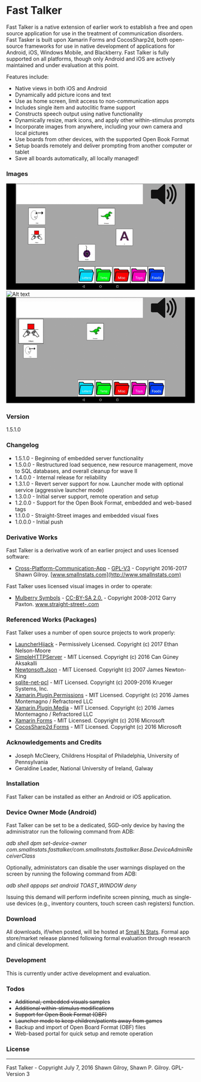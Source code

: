# Fast Talker
Fast Talker is a native extension of earlier work to establish a free and open source application for use in the treatment of communication disorders.  Fast Tasker is built upon Xamarin Forms and CocosSharp2d, both open-source frameworks for use in native development of applications for Android, iOS, Windows Mobile, and Blackberry.  Fast Talker is fully supported on all platforms, though only Android and iOS are actively maintained and under evaluation at this point.

Features include:
  - Native views in both iOS and Android
  - Dynamically add picture icons and text
  - Use as home screen, limit access to non-communication apps
  - Includes single item and autoclitic frame support
  - Constructs speech output using native functionality
  - Dynamically resize, mark icons, and apply other within-stimulus prompts
  - Incorporate images from anywhere, including your own camera and local pictures
  - Use boards from other devices, with the supported Open Book Format
  - Setup boards remotely and deliver prompting from another computer or tablet
  - Save all boards automatically, all locally managed!

### Images
![Alt text](FT-Drag.gif?raw=true "Drag Icons")
![Alt text](FT-Modify.gif?raw=true "Modify Icons")
![Alt text](FT-Folders.gif?raw=true "Open Folders")

### Version
1.5.1.0

### Changelog
 * 1.5.1.0 - Beginning of embedded server functionality
 * 1.5.0.0 - Restructured load sequence, new resource management, move to SQL databases, and overall cleanup for wave II
 * 1.4.0.0 - Internal release for reliability
 * 1.3.1.0 - Revert server support for now. Launcher mode with optional service (aggressive launcher mode)
 * 1.3.0.0 - Initial server support, remote operation and setup
 * 1.2.0.0 - Support for the Open Book Format, embedded and web-based tags
 * 1.1.0.0 - Straight-Street images and embedded visual fixes
 * 1.0.0.0 - Initial push

### Derivative Works
Fast Talker is a derivative work of an earlier project and uses licensed software:
* [Cross-Platform-Communication-App](https://github.com/miyamot0/Cross-Platform-Communication-App) - [GPL-V3](https://www.gnu.org/licenses/old-licenses/gpl-2.0.en.html) - Copyright 2016-2017 Shawn Gilroy. [www.smallnstats.com](http://www.smallnstats.com)

Fast Talker uses licensed visual images in order to operate:
* [Mulberry Symbols](https://github.com/straight-street/mulberry-symbols) - [CC-BY-SA 2.0.](http://creativecommons.org/licenses/by-sa/2.0/uk/) - Copyright 2008-2012 Garry Paxton. [www.straight-street-.com](http://straight-street.com/)

### Referenced Works (Packages)
Fast Talker uses a number of open source projects to work properly:

* [LauncherHijack](https://github.com/parrotgeek1/LauncherHijack) - Permissively Licensed. Copyright (c) 2017 Ethan Nelson-Moore
* [SimpleHTTPServer](https://gist.github.com/aksakalli/9191056) - MIT Licensed. Copyright (c) 2016 Can Güney Aksakalli
* [Newtonsoft.Json](https://github.com/JamesNK/Newtonsoft.Json) - MIT Licensed. Copyright (c) 2007 James Newton-King 
* [sqlite-net-pcl](https://github.com/praeclarum/sqlite-net) - MIT Licensed. Copyright (c) 2009-2016 Krueger Systems, Inc.
* [Xamarin.Plugin.Permissions](https://github.com/jamesmontemagno/Xamarin.Plugins) - MIT Licensed. Copyright (c) 2016 James Montemagno / Refractored LLC
* [Xamarin.Plugin.Media](https://github.com/jamesmontemagno/Xamarin.Plugins) - MIT Licensed. Copyright (c) 2016 James Montemagno / Refractored LLC
* [Xamarin Forms](https://github.com/xamarin/Xamarin.Forms) - MIT Licensed. Copyright (c) 2016 Microsoft
* [CocosSharp2d Forms](https://github.com/mono/CocosSharp) - MIT Licensed. Copyright (c) 2016 Microsoft

### Acknowledgements and Credits
* Joseph McCleery, Childrens Hospital of Philadelphia, University of Pennsylvania
* Geraldine Leader, National University of Ireland, Galway

### Installation
Fast Talker can be installed as either an Android or iOS application.  

### Device Owner Mode (Android)
Fast Talker can be set to be a dedicated, SGD-only device by having the administrator run the following command from ADB:

<i>adb shell dpm set-device-owner com.smallnstats.fasttalker/com.smallnstats.fasttalker.Base.DeviceAdminReceiverClass</i>

Optionally, administators can disable the user warnings displayed on the screen by running the following command from ADB:

<i>adb shell appops set android TOAST_WINDOW deny</i>

Issuing this demand will perform indefinite screen pinning, much as single-use devices (e.g., inventory counters, touch screen cash registers) function.

### Download
All downloads, if/when posted, will be hosted at [Small N Stats](http://www.smallnstats.com). Formal app store/market release planned following formal evaluation through research and clinical development.

### Development
This is currently under active development and evaluation.

### Todos
* ~~Additional, embedded visuals samples~~
* ~~Additional within-stimulus modifications~~
* ~~Support for Open Book Format (OBF)~~
* ~~Launcher mode to keep children/patients away from games~~
* Backup and import of Open Board Format (OBF) files
* Web-based portal for quick setup and remote operation

### License
----
Fast Talker - Copyright July 7, 2016 Shawn Gilroy, Shawn P. Gilroy. GPL-Version 3
